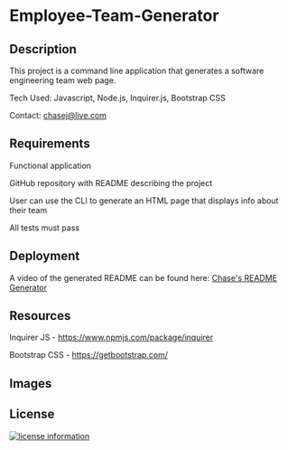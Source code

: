 # Employee-Team-Generator

## Description

This project is a command line application that generates a software engineering team web page.

Tech Used: Javascript, Node.js, Inquirer.js, Bootstrap CSS

Contact: chasej@live.com

## Requirements

Functional application

GitHub repository with README describing the project

User can use the CLI to generate an HTML page that displays info about their team

All tests must pass

## Deployment

A video of the generated README can be found here: [Chase's README Generator](https://youtu.be/PuYBagscR2U)

## Resources

Inquirer JS - https://www.npmjs.com/package/inquirer

Bootstrap CSS - https://getbootstrap.com/


## Images

## License

[![license information](https://img.shields.io/badge/license-MIT-blue)](https://github.com/johnstoc13/README-Generator/blob/master/LICENSE)

